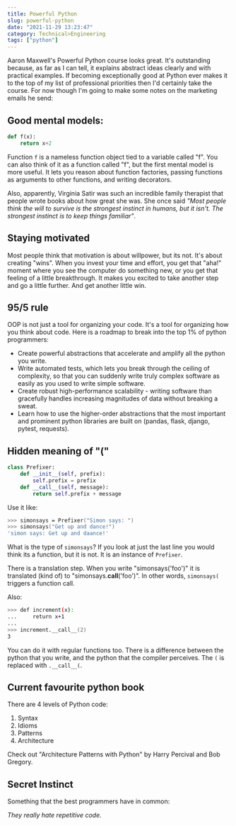 ```yaml
---
title: Powerful Python
slug: powerful-python
date: "2021-11-29 13:23:47"
category: Technical>Engineering
tags: ["python"]
---
```


Aaron Maxwell's Powerful Python course looks great. It's outstanding because, as
far as I can tell, it explains abstract ideas clearly and with practical
examples. If becoming exceptionally good at Python ever makes it to the top of
my list of professional priorities then I'd certainly take the course. For now
though I'm going to make some notes on the marketing emails he send:

<TOCInline toc={props.toc} exclude="Overview" toHeading={2} />

## Good mental models:

```python
def f(x):
    return x+2
```

Function `f` is a nameless function object tied to a variable called "f". You
can also think of it as a function called "f", but the first mental model is
more useful. It lets you reason about function factories, passing functions as
arguments to other functions, and writing decorators.

Also, apparently, Virginia Satir was such an incredible family therapist that
people wrote books about how great she was. She once said _"Most people think the
will to survive is the strongest instinct in humans, but it isn't. The strongest
instinct is to keep things familiar"_.

## Staying motivated

Most people think that motivation is about willpower, but its not. It's about
creating "wins". When you invest your time and effort, you get that "aha!"
moment where you see the computer do something new, or you get that feeling of a
little breakthrough. It makes you excited to take another step and go a little
further. And get another little win.

## 95/5 rule

OOP is not just a tool for organizing your code. It's a tool for organizing how
you think about code. Here is a roadmap to break into the top 1% of python
programmers:

- Create powerful abstractions that accelerate and amplify all the python
  you write.
- Write automated tests, which lets you break through the ceiling of
  complexity, so that you can suddenly write truly complex software as easily
  as you used to write simple software.
- Create robust high-performance scalability - writing software than gracefully
  handles increasing magnitudes of data without breaking a sweat.
- Learn how to use the higher-order abstractions that the most important
  and prominent python libraries are built on (pandas, flask, django, pytest,
  requests).

## Hidden meaning of "("

```python
class Prefixer:
    def __init__(self, prefix):
        self.prefix = prefix
    def __call__(self, message):
        return self.prefix + message
```

Use it like:

```zsh
>>> simonsays = Prefixer("Simon says: ")
>>> simonsays("Get up and dance!")
'simon says: Get up and daance!'
```

What is the type of `simonsays`? If you look at just the last line you would
think its a function, but it is not. It is an instance of `Prefixer`.

There is a translation step. When you write "simonsays('foo')" it is translated
(kind of) to "simonsays.**call**('foo')". In other words, `simonsays(` triggers
a function call.

Also:

```zsh
>>> def increment(x):
...     return x+1
...
>>> increment.__call__(2)
3
```

You can do it with regular functions too.
There is a difference between the python that you write, and the python that the
compiler perceives. The `(` is replaced with `.__call__(`.

## Current favourite python book

There are 4 levels of Python code:

1.  Syntax
1.  Idioms
1.  Patterns
1.  Architecture

Check out "Architecture Patterns with Python" by Harry Percival and Bob Gregory.

## Secret Instinct

Something that the best programmers have in common:

_They really hate repetitive code._
